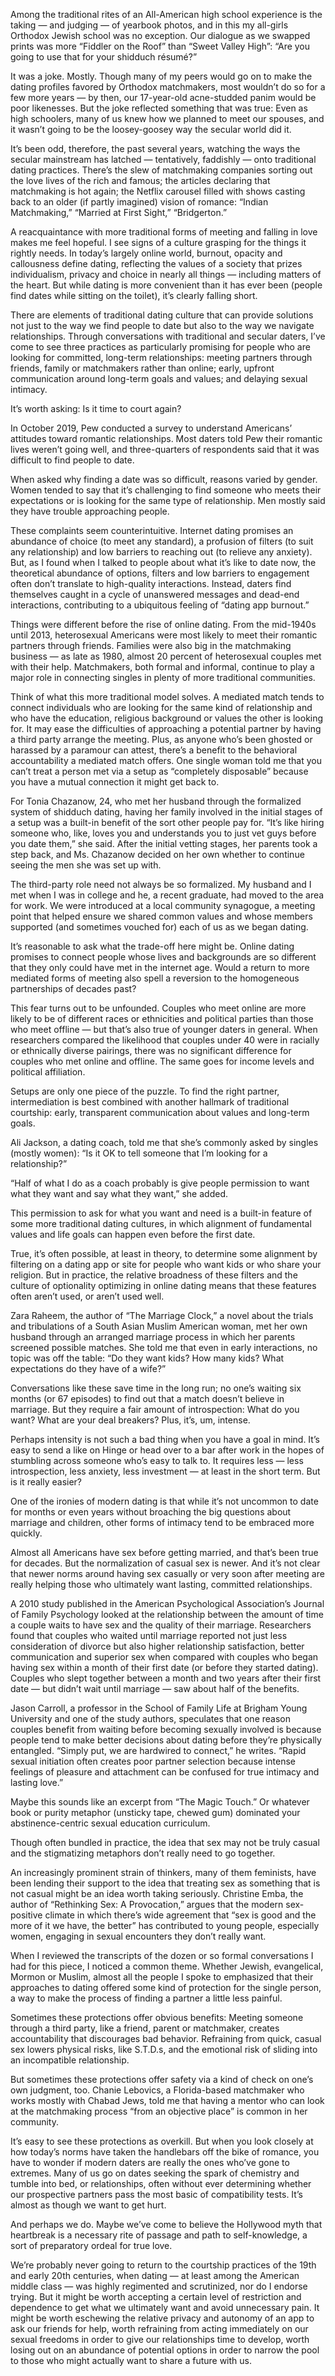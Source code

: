 

Among the traditional rites of an All-American high school experience is the taking — and judging — of yearbook photos, and in this my all-girls Orthodox Jewish school was no exception. Our dialogue as we swapped prints was more “Fiddler on the Roof” than “Sweet Valley High”: “Are you going to use that for your shidduch résumé?”

It was a joke. Mostly. Though many of my peers would go on to make the dating profiles favored by Orthodox matchmakers, most wouldn’t do so for a few more years — by then, our 17-year-old acne-studded panim would be poor likenesses. But the joke reflected something that was true: Even as high schoolers, many of us knew how we planned to meet our spouses, and it wasn’t going to be the loosey-goosey way the secular world did it.

It’s been odd, therefore, the past several years, watching the ways the secular mainstream has latched — tentatively, faddishly — onto traditional dating practices. There’s the slew of matchmaking companies sorting out the love lives of the rich and famous; the articles declaring that matchmaking is hot again; the Netflix carousel filled with shows casting back to an older (if partly imagined) vision of romance: “Indian Matchmaking,” “Married at First Sight,” “Bridgerton.”

A reacquaintance with more traditional forms of meeting and falling in love makes me feel hopeful. I see signs of a culture grasping for the things it rightly needs. In today’s largely online world, burnout, opacity and callousness define dating, reflecting the values of a society that prizes individualism, privacy and choice in nearly all things — including matters of the heart. But while dating is more convenient than it has ever been (people find dates while sitting on the toilet), it’s clearly falling short.

There are elements of traditional dating culture that can provide solutions not just to the way we find people to date but also to the way we navigate relationships. Through conversations with traditional and secular daters, I’ve come to see three practices as particularly promising for people who are looking for committed, long-term relationships: meeting partners through friends, family or matchmakers rather than online; early, upfront communication around long-term goals and values; and delaying sexual intimacy.

It’s worth asking: Is it time to court again?

In October 2019, Pew conducted a survey to understand Americans’ attitudes toward romantic relationships. Most daters told Pew their romantic lives weren’t going well, and three-quarters of respondents said that it was difficult to find people to date.

When asked why finding a date was so difficult, reasons varied by gender. Women tended to say that it’s challenging to find someone who meets their expectations or is looking for the same type of relationship. Men mostly said they have trouble approaching people.

These complaints seem counterintuitive. Internet dating promises an abundance of choice (to meet any standard), a profusion of filters (to suit any relationship) and low barriers to reaching out (to relieve any anxiety). But, as I found when I talked to people about what it’s like to date now, the theoretical abundance of options, filters and low barriers to engagement often don’t translate to high-quality interactions. Instead, daters find themselves caught in a cycle of unanswered messages and dead-end interactions, contributing to a ubiquitous feeling of “dating app burnout.”

Things were different before the rise of online dating. From the mid-1940s until 2013, heterosexual Americans were most likely to meet their romantic partners through friends. Families were also big in the matchmaking business — as late as 1980, almost 20 percent of heterosexual couples met with their help. Matchmakers, both formal and informal, continue to play a major role in connecting singles in plenty of more traditional communities.

Think of what this more traditional model solves. A mediated match tends to connect individuals who are looking for the same kind of relationship and who have the education, religious background or values the other is looking for. It may ease the difficulties of approaching a potential partner by having a third party arrange the meeting. Plus, as anyone who’s been ghosted or harassed by a paramour can attest, there’s a benefit to the behavioral accountability a mediated match offers. One single woman told me that you can’t treat a person met via a setup as “completely disposable” because you have a mutual connection it might get back to.

For Tonia Chazanow, 24, who met her husband through the formalized system of shidduch dating, having her family involved in the initial stages of a setup was a built-in benefit of the sort other people pay for. “It’s like hiring someone who, like, loves you and understands you to just vet guys before you date them,” she said. After the initial vetting stages, her parents took a step back, and Ms. Chazanow decided on her own whether to continue seeing the men she was set up with.

The third-party role need not always be so formalized. My husband and I met when I was in college and he, a recent graduate, had moved to the area for work. We were introduced at a local community synagogue, a meeting point that helped ensure we shared common values and whose members supported (and sometimes vouched for) each of us as we began dating.

It’s reasonable to ask what the trade-off here might be. Online dating promises to connect people whose lives and backgrounds are so different that they only could have met in the internet age. Would a return to more mediated forms of meeting also spell a reversion to the homogeneous partnerships of decades past?

This fear turns out to be unfounded. Couples who meet online are more likely to be of different races or ethnicities and political parties than those who meet offline — but that’s also true of younger daters in general. When researchers compared the likelihood that couples under 40 were in racially or ethnically diverse pairings, there was no significant difference for couples who met online and offline. The same goes for income levels and political affiliation.

Setups are only one piece of the puzzle. To find the right partner, intermediation is best combined with another hallmark of traditional courtship: early, transparent communication about values and long-term goals.

Ali Jackson, a dating coach, told me that she’s commonly asked by singles (mostly women): “Is it OK to tell someone that I’m looking for a relationship?”

“Half of what I do as a coach probably is give people permission to want what they want and say what they want,” she added.

This permission to ask for what you want and need is a built-in feature of some more traditional dating cultures, in which alignment of fundamental values and life goals can happen even before the first date.

True, it’s often possible, at least in theory, to determine some alignment by filtering on a dating app or site for people who want kids or who share your religion. But in practice, the relative broadness of these filters and the culture of optionality optimizing in online dating means that these features often aren’t used, or aren’t used well.

Zara Raheem, the author of “The Marriage Clock,” a novel about the trials and tribulations of a South Asian Muslim American woman, met her own husband through an arranged marriage process in which her parents screened possible matches. She told me that even in early interactions, no topic was off the table: “Do they want kids? How many kids? What expectations do they have of a wife?”

Conversations like these save time in the long run; no one’s waiting six months (or 67 episodes) to find out that a match doesn’t believe in marriage. But they require a fair amount of introspection: What do you want? What are your deal breakers? Plus, it’s, um, intense.

Perhaps intensity is not such a bad thing when you have a goal in mind. It’s easy to send a like on Hinge or head over to a bar after work in the hopes of stumbling across someone who’s easy to talk to. It requires less — less introspection, less anxiety, less investment — at least in the short term. But is it really easier?

One of the ironies of modern dating is that while it’s not uncommon to date for months or even years without broaching the big questions about marriage and children, other forms of intimacy tend to be embraced more quickly.

Almost all Americans have sex before getting married, and that’s been true for decades. But the normalization of casual sex is newer. And it’s not clear that newer norms around having sex casually or very soon after meeting are really helping those who ultimately want lasting, committed relationships.

A 2010 study published in the American Psychological Association’s Journal of Family Psychology looked at the relationship between the amount of time a couple waits to have sex and the quality of their marriage. Researchers found that couples who waited until marriage reported not just less consideration of divorce but also higher relationship satisfaction, better communication and superior sex when compared with couples who began having sex within a month of their first date (or before they started dating). Couples who slept together between a month and two years after their first date — but didn’t wait until marriage — saw about half of the benefits.

Jason Carroll, a professor in the School of Family Life at Brigham Young University and one of the study authors, speculates that one reason couples benefit from waiting before becoming sexually involved is because people tend to make better decisions about dating before they’re physically entangled. “Simply put, we are hardwired to connect,” he writes. “Rapid sexual initiation often creates poor partner selection because intense feelings of pleasure and attachment can be confused for true intimacy and lasting love.”

Maybe this sounds like an excerpt from “The Magic Touch.” Or whatever book or purity metaphor (unsticky tape, chewed gum) dominated your abstinence-centric sexual education curriculum.

Though often bundled in practice, the idea that sex may not be truly casual and the stigmatizing metaphors don’t really need to go together.

An increasingly prominent strain of thinkers, many of them feminists, have been lending their support to the idea that treating sex as something that is not casual might be an idea worth taking seriously. Christine Emba, the author of “Rethinking Sex: A Provocation,” argues that the modern sex-positive climate in which there’s wide agreement that “sex is good and the more of it we have, the better” has contributed to young people, especially women, engaging in sexual encounters they don’t really want.

When I reviewed the transcripts of the dozen or so formal conversations I had for this piece, I noticed a common theme. Whether Jewish, evangelical, Mormon or Muslim, almost all the people I spoke to emphasized that their approaches to dating offered some kind of protection for the single person, a way to make the process of finding a partner a little less painful.

Sometimes these protections offer obvious benefits: Meeting someone through a third party, like a friend, parent or matchmaker, creates accountability that discourages bad behavior. Refraining from quick, casual sex lowers physical risks, like S.T.D.s, and the emotional risk of sliding into an incompatible relationship.

But sometimes these protections offer safety via a kind of check on one’s own judgment, too. Chanie Lebovics, a Florida-based matchmaker who works mostly with Chabad Jews, told me that having a mentor who can look at the matchmaking process “from an objective place” is common in her community.

It’s easy to see these protections as overkill. But when you look closely at how today’s norms have taken the handlebars off the bike of romance, you have to wonder if modern daters are really the ones who’ve gone to extremes. Many of us go on dates seeking the spark of chemistry and tumble into bed, or relationships, often without ever determining whether our prospective partners pass the most basic of compatibility tests. It’s almost as though we want to get hurt.

And perhaps we do. Maybe we’ve come to believe the Hollywood myth that heartbreak is a necessary rite of passage and path to self-knowledge, a sort of preparatory ordeal for true love.

We’re probably never going to return to the courtship practices of the 19th and early 20th centuries, when dating — at least among the American middle class — was highly regimented and scrutinized, nor do I endorse trying. But it might be worth accepting a certain level of restriction and dependence to get what we ultimately want and avoid unnecessary pain. It might be worth eschewing the relative privacy and autonomy of an app to ask our friends for help, worth refraining from acting immediately on our sexual freedoms in order to give our relationships time to develop, worth losing out on an abundance of potential options in order to narrow the pool to those who might actually want to share a future with us.

